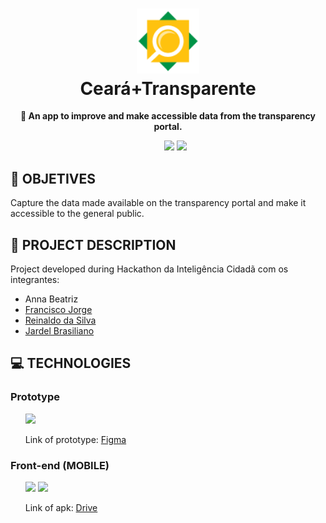 <h1 align="center">
<img src="./demo/icone.png" width="100"/><br>
Ceará+Transparente
</h1>
<p align="center"><b>🧐️ An app to improve and make accessible data from the transparency portal.</b>
<ul align="center">
    <img src="https://img.shields.io/static/v1?label=Status&message=40%&labelColor=%2306121f&style=flat-square&color=%23ebcc05">
    <img src="https://img.shields.io/static/v1?label=License&message=MIT&labelColor=%2306121f&style=flat-square&color=%23e60000">
</ul>
</p>

## 🚀 OBJETIVES
Capture the data made available on the transparency portal and make it accessible to the general public.

## 🎲 PROJECT DESCRIPTION
Project developed during Hackathon da Inteligência Cidadã com os integrantes:
<ul>
    <li>Anna Beatriz</li>
    <li><a target="_blank" href="https://www.linkedin.com/in/fco-jorge-m-junior/">Francisco Jorge</a></li>
    <li><a target="_blank" href="https://github.com/kingnaldoo">Reinaldo da Silva</a></li>
    <li><a target="_blank" href="https://github.com/JardelBrasiliano">Jardel Brasiliano</a></li>
</ul> 

## 💻 TECHNOLOGIES

### Prototype
<ul>
    <img src="https://cdn.worldvectorlogo.com/logos/figma-1.svg" height="30">
    <p>Link of prototype: <a target="_blank" href="https://www.figma.com/file/oTLG5YgK9nnXzOlQdvGfiy/Hackathon-da-Inteligencia-Cidada?node-id=0%3A1">Figma</a></p>
</ul>

### Front-end (MOBILE)
<ul>
    <img src="https://cdn.worldvectorlogo.com/logos/flutter.svg" height="30">
    <img src="https://cdn.worldvectorlogo.com/logos/dart.svg" height="30">
    <p>Link of apk: <a target="_blank" href="https://drive.google.com/drive/folders/10QOjgqEg4Y-Xk_gq1p6X0QuYLWqaEDLD?usp=sharing">Drive</a></p>
</ul>
